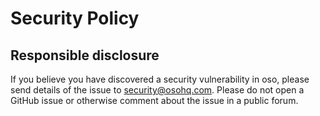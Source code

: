 # Security Policy

## Responsible disclosure

If you believe you have discovered a security vulnerability in oso, please send
details of the issue to security@osohq.com. Please do not open a GitHub issue
or otherwise comment about the issue in a public forum.